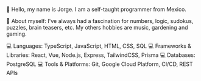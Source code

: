 👋 Hello, my name is Jorge. I am a self-taught programmer from Mexico.

🙂 About myself: I've always had a fascination for numbers, logic, sudokus, puzzles, brain teasers, etc. My others hobbies are music, gardening and gaming.

💻 Languages: TypeScript, JavaScript, HTML, CSS, SQL 
💻 Frameworks & Libraries: React, Vue, Node.js, Express, TailwindCSS, Prisma 
💻 Databases: PostgreSQL 
💻 Tools & Platforms: Git, Google Cloud Platform, CI/CD, REST APIs 

<!---
jlbmontejano/jlbmontejano is a ✨ special ✨ repository because its `README.md` (this file) appears on your GitHub profile.
You can click the Preview link to take a look at your changes.
--->
